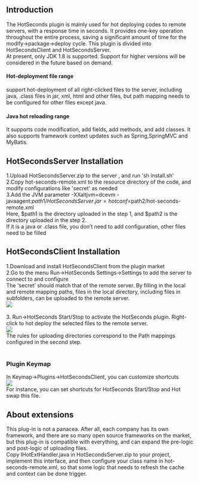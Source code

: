 ## Introduction
The HotSeconds plugin is mainly used for hot deploying codes to remote servers, with a response time in seconds. It provides one-key operation throughout the entire process, saving a significant amount of time for the modify->package->deploy cycle. This plugin is divided into HotSecondsClient and HotSecondsServer.<br>
At present, only JDK 1.8 is supported. Support for higher versions will be considered in the future based on demand.<br>

#### Hot-deployment file range
support hot-deployment of all right-clicked files to the server, including java, .class files in jar, xml, html and other files, but path mapping needs to be configured for other files except java.<br>
#### Java hot reloading range
It supports code modification, add fields, add methods, and add classes. It also supports framework context updates such as Spring,SpringMVC and MyBatis.

## HotSecondsServer Installation
1.Upload HotSecondsServer.zip to the server , and run 'sh install.sh'<br>
2.Copy hot-seconds-remote.xml to the resource directory of the code, and modify configurations like 'secret' as needed<br>
3.Add the JVM parameter -XXaltjvm=dcevm -javaagent:$path1/HotSecondsServer.jar=hotconf=$path2/hot-seconds-remote.xml<br>
Here, $path1 is the directory uploaded in the step 1, and $path2 is the directory uploaded in the step 2.<br>
If it is a java or .class file, you don’t need to add configuration, other files need to be filled<br>

## HotSecondsClient Installation
1.Download and install HotSecondsClient from the plugin market<br>
2.Go to the menu Run->HotSeconds Settings->Settings to add the server to connect to and configure<br>
The 'secret' should match that of the remote server. By filling in the local and remote mapping paths, files in the local directory, including files in subfolders, can be uploaded to the remote server.<br>
![](https://github.com/thanple/HotSecondsIDEA/blob/master/img/hotseconds-setting.png)
<br><br>
3. Run->HotSeconds Start/Stop to activate the HotSeconds plugin. Right-click to hot deploy the selected files to the remote server.<br>
![](https://github.com/thanple/HotSecondsIDEA/blob/master/img/use.png)
<br>The rules for uploading directories correspond to the Path mappings configured in the second step.<br><br>

### Plugin Keymap
In Keymap->Plugins->HotSecondsClient, you can customize shortcuts<br>
![](https://github.com/thanple/HotSecondsIDEA/blob/master/img/keymap.png)
<br>For instance, you can set shortcuts for HotSeconds Start/Stop and Hot swap this file.


## About extensions
This plug-in is not a panacea. After all, each company has its own framework, and there are so many open source frameworks on the market, but this plug-in is compatible with everything, and can expand the pre-logic and post-logic of uploading files. <br>
Copy IHotExtHandler.java in HotSecondsServer.zip to your project, implement this interface, and then configure your class name in hot-seconds-remote.xml, so that some logic that needs to refresh the cache and context can be done trigger.
